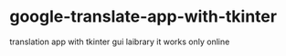 # google-translate-app-with-tkinter
translation  app with tkinter gui laibrary it works only online
